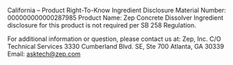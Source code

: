  
 
 
California – Product Right-To-Know Ingredient Disclosure 
Material Number: 000000000000287985 
Product Name: Zep Concrete Dissolver 
Ingredient disclosure for this product is not required per SB 258 Regulation. 
 
For additional information or question, please contact us at: 
Zep, Inc. 
C/O Technical Services 
3330 Cumberland Blvd. SE, Ste 700 
Atlanta, GA 30339 
Email: asktech@zep.com 
 
 
 
 
